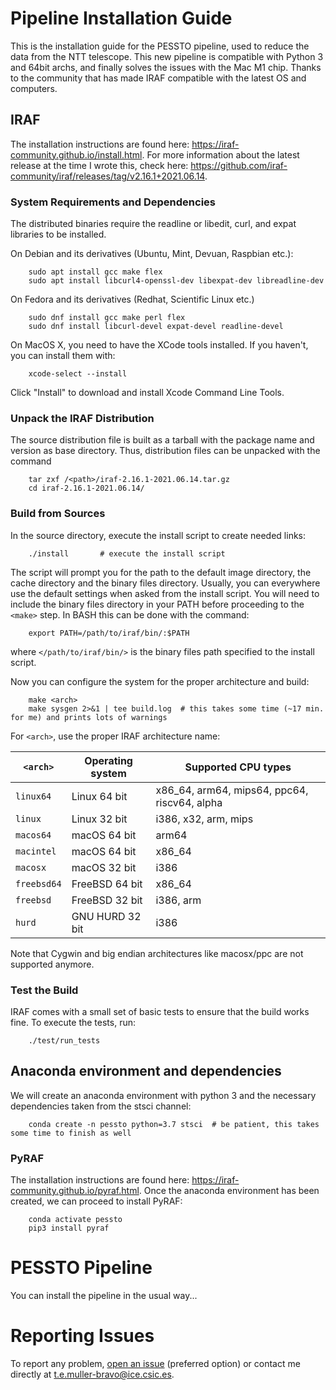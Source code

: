 # Pipeline Installation Guide

This is the installation guide for the PESSTO pipeline, used to reduce the data from the NTT telescope.
This new pipeline is compatible with Python 3 and 64bit archs, and finally solves the issues with the Mac M1 chip.
Thanks to the community that has made IRAF compatible with the latest OS and computers.



## IRAF

The installation instructions are found here: https://iraf-community.github.io/install.html.
For more information about the latest release at the time I wrote this, check here: https://github.com/iraf-community/iraf/releases/tag/v2.16.1+2021.06.14.

### System Requirements and Dependencies

The distributed binaries require the readline or libedit, curl, and
expat libraries to be installed.

On Debian and its derivatives (Ubuntu, Mint, Devuan, Raspbian etc.):

```code
    sudo apt install gcc make flex
    sudo apt install libcurl4-openssl-dev libexpat-dev libreadline-dev
```

On Fedora and its derivatives (Redhat, Scientific Linux etc.)

```code
    sudo dnf install gcc make perl flex
    sudo dnf install libcurl-devel expat-devel readline-devel
```

On MacOS X, you need to have the XCode tools installed. If you
haven't, you can install them with:

```code
    xcode-select --install
```

Click "Install" to download and install Xcode Command Line Tools.

### Unpack the IRAF Distribution

The source distribution file is built as a tarball with the package
name and version as base directory. Thus, distribution files can be
unpacked with the command

```code
    tar zxf /<path>/iraf-2.16.1-2021.06.14.tar.gz
    cd iraf-2.16.1-2021.06.14/
```


### Build from Sources

In the source directory, execute the install script to create needed
links:

```code
    ./install 		# execute the install script
```

The script will prompt you for the path to the default image 
directory, the cache directory and the binary files directory.
Usually, you can everywhere use the default settings when asked from 
the install script. You will need to include the binary files 
directory in your PATH before proceeding to the `<make>` step.
In BASH this can be done with the command:

```code
    export PATH=/path/to/iraf/bin/:$PATH
```

where `</path/to/iraf/bin/>` is the binary files path specified to 
the install script.

Now you can configure the system for the proper architecture and build:

```code
    make <arch>
    make sysgen 2>&1 | tee build.log  # this takes some time (~17 min. for me) and prints lots of warnings
```

For `<arch>`, use the proper IRAF architecture name:

`<arch>`   | Operating system | Supported CPU types
-----------|------------------|---------------------------------------
`linux64`  | Linux 64 bit     | x86_64, arm64, mips64, ppc64, riscv64, alpha
`linux`    | Linux 32 bit     | i386, x32, arm, mips
`macos64`  | macOS 64 bit     | arm64
`macintel` | macOS 64 bit     | x86_64
`macosx`   | macOS 32 bit     | i386
`freebsd64`| FreeBSD 64 bit   | x86_64
`freebsd`  | FreeBSD 32 bit   | i386, arm
`hurd`     | GNU HURD 32 bit  | i386

Note that Cygwin and big endian architectures like macosx/ppc are not
supported anymore.


### Test the Build

IRAF comes with a small set of basic tests to ensure that the build
works fine.  To execute the tests, run:

```code
    ./test/run_tests
```



## Anaconda environment and dependencies

We will create an anaconda environment with python 3 and the necessary dependencies taken from the stsci channel:

```code
    conda create -n pessto python=3.7 stsci  # be patient, this takes some time to finish as well
```

### PyRAF

The installation instructions are found here: https://iraf-community.github.io/pyraf.html.
Once the anaconda environment has been created, we can proceed to install PyRAF:

```code
    conda activate pessto
    pip3 install pyraf
```





# PESSTO Pipeline

You can install the pipeline in the usual way...






# Reporting Issues

To report any problem, [open an issue](https://github.com/svalenti/pessto/issues) (preferred option) or contact me directly at t.e.muller-bravo@ice.csic.es.

